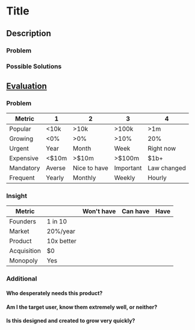 # Title
## Description
### Problem

### Possible Solutions

## [Evaluation](https://www.youtube.com/watch?v=DOtCl5PU8F0)
### Problem
|  Metric   | 1      | 2            | 3         | 4           |
| --------- | ------ | ------------ | --------- | ----------- |
| Popular   | <10k   | >10k         | >100k     | >1m         |
| Growing   | <0%    | >0%          | >10%      | 20%         |
| Urgent    | Year   | Month        | Week      | Right now   |
| Expensive | <$10m  | >$10m        | >$100m    | $1b+        |
| Mandatory | Averse | Nice to have | Important | Law changed |
| Frequent  | Yearly | Monthly      | Weekly    | Hourly      |

### Insight
|   Metric    |            | Won't have | Can have | Have |
| ----------- | ---------- | ---------- | -------- | ---- |
| Founders    | 1 in 10    |            |          |      |
| Market      | 20%/year   |            |          |      |
| Product     | 10x better |            |          |      |
| Acquisition | $0         |            |          |      |
| Monopoly    | Yes        |            |          |      |

### Additional
#### Who desperately needs this product?

#### Am I the target user, know them extremely well, or neither?

#### Is this designed and created to grow very quickly?
